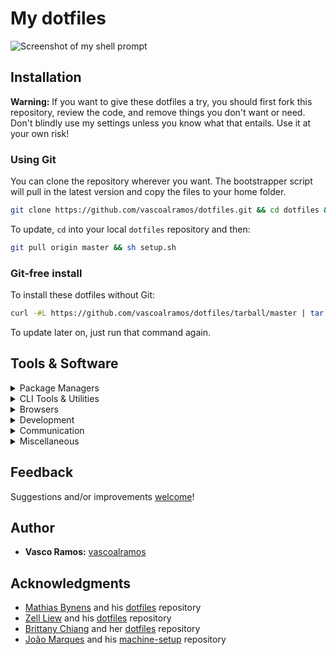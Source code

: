 # My dotfiles

![Screenshot of my shell prompt](https://i.imgur.com/yec0STZ.png)

## Installation

**Warning:** If you want to give these dotfiles a try, you should first fork this repository, review the code, and remove things you don't want or need. Don't blindly use my settings unless you know what that entails. Use it at your own risk!

### Using Git

You can clone the repository wherever you want. The bootstrapper script will pull in the latest version and copy the files to your home folder.

```bash
git clone https://github.com/vascoalramos/dotfiles.git && cd dotfiles && sh setup.sh
```

To update, `cd` into your local `dotfiles` repository and then:

```bash
git pull origin master && sh setup.sh
```

### Git-free install

To install these dotfiles without Git:

```bash
curl -#L https://github.com/vascoalramos/dotfiles/tarball/master | tar -xzv --strip-components 1 --exclude={LICENSE} && sh setup.sh
```

To update later on, just run that command again.

## Tools & Software

<details>
<summary>Package Managers</summary>

-   [Snap](https://snapcraft.io/)
-   [Pip](https://pypi.org/project/pip/)
-   [Pipenv](https://pypi.org/project/pipenv/)
-   [Npm](https://www.npmjs.com/)

</details>

<details>
<summary>CLI Tools & Utilities</summary>

-   [ZSH](https://github.com/robbyrussell/oh-my-zsh/wiki/Installing-ZSH)
-   [Oh My Zsh](https://github.com/robbyrussell/oh-my-zsh)
-   [Spaceship Prompt for ZSH](https://github.com/denysdovhan/spaceship-prompt)
-   [zsh-syntax-highlighting](https://github.com/zsh-users/zsh-syntax-highlighting)
-   [zsh-autosuggestions](https://github.com/zsh-users/zsh-autosuggestions)

</details>

<details>
<summary>Browsers</summary>

-   [Brave](https://brave.com/)
-   [Chromium](https://www.chromium.org/Home/)
-   [Firefox](https://www.mozilla.org/en-US/firefox/new/)

</details>

<details>
<summary>Development</summary>

-   [Visual Studio Code](https://code.visualstudio.com/)
-   [PyCharm](https://www.jetbrains.com/pycharm/)
-   [IntelliJ](https://www.jetbrains.com/idea/)
-   [Postman](https://www.getpostman.com/)
-   [Docker](https://docs.docker.com/engine/install/ubuntu/)
-   [Docker Compose](https://docs.docker.com/compose/install/#install-using-pip)

</details>

<details>
<summary>Communication</summary>

-   [Slack](https://slack.com/)
-   [Mailspring](https://getmailspring.com/)

</details>

<details>
<summary>Miscellaneous</summary>

-   [Spotify](https://www.spotify.com/)
-   [VLC](http://www.videolan.org/)

</details>

## Feedback

Suggestions and/or improvements [welcome](https://github.com/vascoalramos/dotfiles/issues)!

## Author

-   **Vasco Ramos:** [vascoalramos](https://github.com/vascoalramos)

## Acknowledgments

-   [Mathias Bynens](https://mathiasbynens.be/) and his [dotfiles](https://github.com/mathiasbynens/dotfiles) repository
-   [Zell Liew](https://zellwk.com/) and his [dotfiles](https://github.com/zellwk/dotfiles) repository
-   [Brittany Chiang](https://brittanychiang.com/) and her [dotfiles](https://github.com/bchiang7/dotfiles) repository
-   [João Marques](https://jmarques.icu/) and his [machine-setup](https://github.com/joao-p-marques/machine-setup) repository
